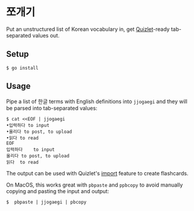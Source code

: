 # 쪼개기

Put an unstructured list of Korean vocabulary in, get [Quizlet](https://quizlet.com/)-ready tab-separated values out. 

## Setup

    $ go install

## Usage

Pipe a list of 한글 terms with English definitions into `jjogaegi` and they will be parsed into tab-separated values:

    $ cat <<EOF | jjogaegi
    •입력하다 to input
    •올리다 to post, to upload
    •읽다 to read
    EOF
    입력하다	to input
    올리다	to post, to upload
    읽다	to read

The output can be used with Quizlet's [import](https://quizlet.com/help/2444107/convert-a-word-doc-into-a-quizlet-set) feature to create flashcards.

On MacOS, this works great with `pbpaste` and `ppbcopy` to avoid manually copying and pasting the input and output:

    $  pbpaste | jjogaegi | pbcopy 
